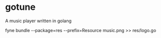 # gotune
A music player written in golang

fyne bundle --package=res --prefix=Resource music.png >> res/logo.go
